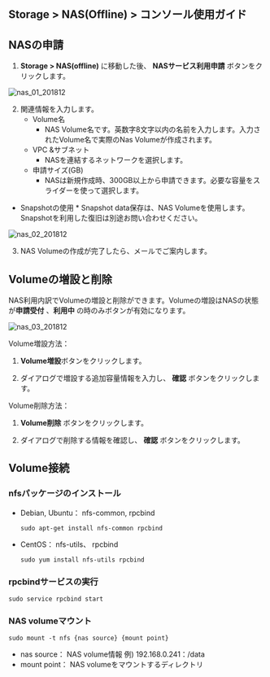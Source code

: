 ## Storage > NAS(Offline) > コンソール使用ガイド

## NASの申請

1. **Storage > NAS(offline)** に移動した後、 **NASサービス利用申請** ボタンをクリックします。

![nas_01_201812](https://static.toastoven.net/prod_infrastructure/nas/nas_01_201812.png)

2. 関連情報を入力します。
    * Volume名
        * NAS Volume名です。英数字8文字以内の名前を入力します。入力されたVolume名で実際のNas Volumeが作成されます。
    * VPC &サブネット
        * NASを連結するネットワークを選択します。
    * 申請サイズ(GB)  
        * NASは新規作成時、300GB以上から申請できます。必要な容量をスライダーを使って選択します。
* Snapshotの使用
        * Snapshot data保存は、NAS Volumeを使用します。Snapshotを利用した復旧は別途お問い合わせください。
        
![nas_02_201812](https://static.toastoven.net/prod_infrastructure/nas/nas_02_201812.png)

3. NAS Volumeの作成が完了したら、メールでご案内します。

## Volumeの増設と削除

NAS利用内訳でVolumeの増設と削除ができます。Volumeの増設はNASの状態が**申請受付** 、**利用中** の時のみボタンが有効になります。

![nas_03_201812](https://static.toastoven.net/prod_infrastructure/nas/nas_03_201812.png)

Volume増設方法：

1. **Volume増設**ボタンをクリックします。  

2. ダイアログで増設する追加容量情報を入力し、 **確認** ボタンをクリックします。

Volume削除方法：

1. **Volume削除** ボタンをクリックします。  

2. ダイアログで削除する情報を確認し、 **確認** ボタンをクリックします。


## Volume接続

### nfsパッケージのインストール

* Debian, Ubuntu： nfs-common, rpcbind  
  ```
  sudo apt-get install nfs-common rpcbind
  ```
* CentOS： nfs-utils、 rpcbind  
  ```
  sudo yum install nfs-utils rpcbind
  ```

### rpcbindサービスの実行

```
sudo service rpcbind start
```

### NAS volumeマウント

```
sudo mount -t nfs {nas source} {mount point}
```

* nas source： NAS volume情報 
 例) 192.168.0.241：/data
* mount point： NAS volumeをマウントするディレクトリ 
